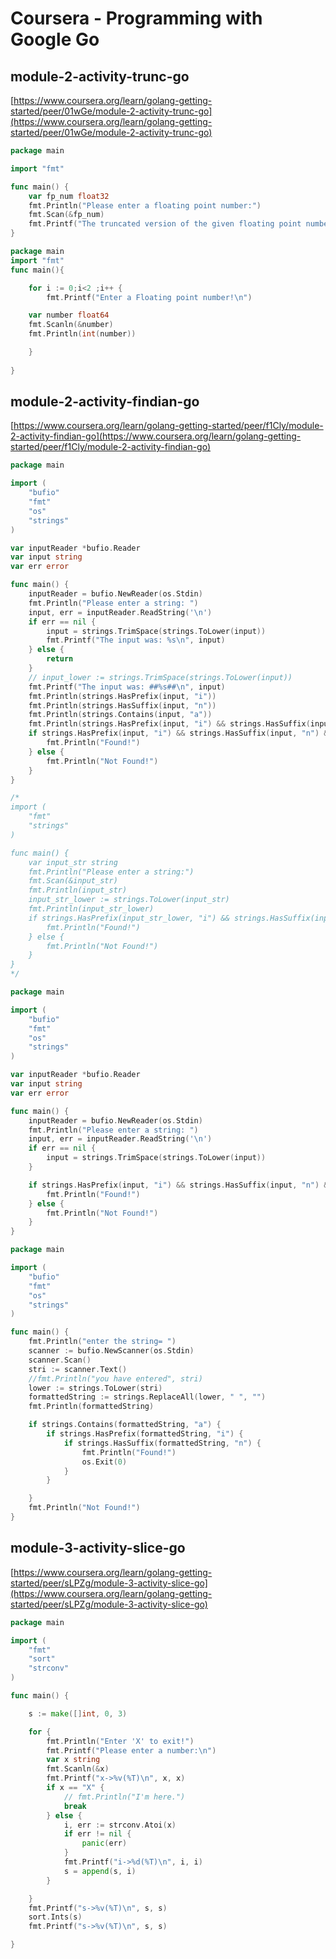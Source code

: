 # Coursera - Programming with Google Go

## module-2-activity-trunc-go

[https://www.coursera.org/learn/golang-getting-started/peer/01wGe/module-2-activity-trunc-go](https://www.coursera.org/learn/golang-getting-started/peer/01wGe/module-2-activity-trunc-go)

```go
package main

import "fmt"

func main() {
	var fp_num float32
	fmt.Println("Please enter a floating point number:")
	fmt.Scan(&fp_num)
	fmt.Printf("The truncated version of the given floating point number: %d", int(fp_num))
}
```

```go
package main
import "fmt"
func main(){

	for i := 0;i<2 ;i++ {
		fmt.Printf("Enter a Floating point number!\n")

	var number float64
	fmt.Scanln(&number)
	fmt.Println(int(number))

	}
	
}

```

## module-2-activity-findian-go

[https://www.coursera.org/learn/golang-getting-started/peer/f1Cly/module-2-activity-findian-go](https://www.coursera.org/learn/golang-getting-started/peer/f1Cly/module-2-activity-findian-go)

```go
package main

import (
	"bufio"
	"fmt"
	"os"
	"strings"
)

var inputReader *bufio.Reader
var input string
var err error

func main() {
	inputReader = bufio.NewReader(os.Stdin)
	fmt.Println("Please enter a string: ")
	input, err = inputReader.ReadString('\n')
	if err == nil {
		input = strings.TrimSpace(strings.ToLower(input))
		fmt.Printf("The input was: %s\n", input)
	} else {
		return
	}
	// input_lower := strings.TrimSpace(strings.ToLower(input))
	fmt.Printf("The input was: ##%s##\n", input)
	fmt.Println(strings.HasPrefix(input, "i"))
	fmt.Println(strings.HasSuffix(input, "n"))
	fmt.Println(strings.Contains(input, "a"))
	fmt.Println(strings.HasPrefix(input, "i") && strings.HasSuffix(input, "n") && strings.Contains(input, "a"))
	if strings.HasPrefix(input, "i") && strings.HasSuffix(input, "n") && strings.Contains(input, "a") {
		fmt.Println("Found!")
	} else {
		fmt.Println("Not Found!")
	}
}

/*
import (
	"fmt"
	"strings"
)

func main() {
	var input_str string
	fmt.Println("Please enter a string:")
	fmt.Scan(&input_str)
	fmt.Println(input_str)
	input_str_lower := strings.ToLower(input_str)
	fmt.Println(input_str_lower)
	if strings.HasPrefix(input_str_lower, "i") && strings.HasSuffix(input_str_lower, "n") && strings.Contains(input_str_lower, "a") {
		fmt.Println("Found!")
	} else {
		fmt.Println("Not Found!")
	}
}
*/

```



```go
package main

import (
	"bufio"
	"fmt"
	"os"
	"strings"
)

var inputReader *bufio.Reader
var input string
var err error

func main() {
	inputReader = bufio.NewReader(os.Stdin)
	fmt.Println("Please enter a string: ")
	input, err = inputReader.ReadString('\n')
	if err == nil {
		input = strings.TrimSpace(strings.ToLower(input))
	}

	if strings.HasPrefix(input, "i") && strings.HasSuffix(input, "n") && strings.Contains(input, "a") {
		fmt.Println("Found!")
	} else {
		fmt.Println("Not Found!")
	}
}

```



```go
package main

import (
	"bufio"
	"fmt"
	"os"
	"strings"
)

func main() {
	fmt.Println("enter the string= ")
	scanner := bufio.NewScanner(os.Stdin)
	scanner.Scan()
	stri := scanner.Text()
	//fmt.Println("you have entered", stri)
	lower := strings.ToLower(stri)
	formattedString := strings.ReplaceAll(lower, " ", "")
	fmt.Println(formattedString)

	if strings.Contains(formattedString, "a") {
		if strings.HasPrefix(formattedString, "i") {
			if strings.HasSuffix(formattedString, "n") {
				fmt.Println("Found!")
				os.Exit(0)
			}
		}

	}
	fmt.Println("Not Found!")
}

```



## module-3-activity-slice-go

[https://www.coursera.org/learn/golang-getting-started/peer/sLPZg/module-3-activity-slice-go](https://www.coursera.org/learn/golang-getting-started/peer/sLPZg/module-3-activity-slice-go)

```go
package main

import (
	"fmt"
	"sort"
	"strconv"
)

func main() {

	s := make([]int, 0, 3)

	for {
		fmt.Println("Enter 'X' to exit!")
		fmt.Printf("Please enter a number:\n")
		var x string
		fmt.Scanln(&x)
		fmt.Printf("x->%v(%T)\n", x, x)
		if x == "X" {
			// fmt.Println("I'm here.")
			break
		} else {
			i, err := strconv.Atoi(x)
			if err != nil {
				panic(err)
			}
			fmt.Printf("i->%d(%T)\n", i, i)
			s = append(s, i)
		}

	}
	fmt.Printf("s->%v(%T)\n", s, s)
	sort.Ints(s)
	fmt.Printf("s->%v(%T)\n", s, s)

}

```

